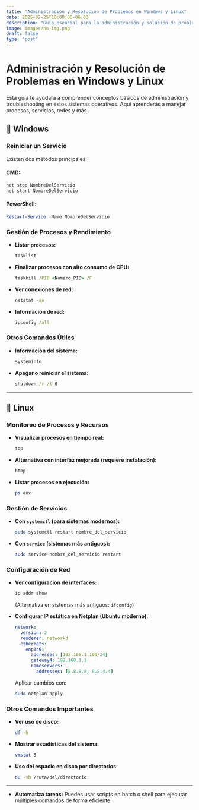 ```yaml
---
title: "Administración y Resolución de Problemas en Windows y Linux"
date: 2025-02-25T10:00:00-06:00
description: "Guía esencial para la administración y solución de problemas en Windows y Linux. Aprende a gestionar procesos, configurar redes y optimizar el rendimiento con comandos clave."
image: images/no-img.png
draft: false
type: "post"
---
```

# Administración y Resolución de Problemas en Windows y Linux

Esta guía te ayudará a comprender conceptos básicos de administración y troubleshooting en estos sistemas operativos. Aquí aprenderás a manejar procesos, servicios, redes y más.

## 🔹 Windows

### Reiniciar un Servicio

Existen dos métodos principales:

#### CMD:

```cmd
net stop NombreDelServicio
net start NombreDelServicio
```

#### PowerShell:

```powershell
Restart-Service -Name NombreDelServicio
```

### Gestión de Procesos y Rendimiento

- **Listar procesos:**
  ```cmd
  tasklist
  ```
- **Finalizar procesos con alto consumo de CPU:**
  ```cmd
  taskkill /PID <Número_PID> /F
  ```
- **Ver conexiones de red:**
  ```cmd
  netstat -an
  ```
- **Información de red:**
  ```cmd
  ipconfig /all
  ```

### Otros Comandos Útiles

- **Información del sistema:**
  ```cmd
  systeminfo
  ```
- **Apagar o reiniciar el sistema:**
  ```cmd
  shutdown /r /t 0
  ```

---

## 🔹 Linux

### Monitoreo de Procesos y Recursos

- **Visualizar procesos en tiempo real:**

  ```bash
  top
  ```
- **Alternativa con interfaz mejorada (requiere instalación):**

  ```bash
  htop
  ```
- **Listar procesos en ejecución:**

  ```bash
  ps aux
  ```

### Gestión de Servicios

- **Con `systemctl` (para sistemas modernos):**
  ```bash
  sudo systemctl restart nombre_del_servicio
  ```
- **Con `service` (sistemas más antiguos):**
  ```bash
  sudo service nombre_del_servicio restart
  ```

### Configuración de Red

- **Ver configuración de interfaces:**

  ```bash
  ip addr show
  ```

  (Alternativa en sistemas más antiguos: `ifconfig`)
- **Configurar IP estática en Netplan (Ubuntu moderno):**

  ```yaml
  network:
    version: 2
    renderer: networkd
    ethernets:
      enp3s0:
        addresses: [192.168.1.100/24]
        gateway4: 192.168.1.1
        nameservers:
          addresses: [8.8.8.8, 8.8.4.4]
  ```

  Aplicar cambios con:

  ```bash
  sudo netplan apply
  ```

### Otros Comandos Importantes

- **Ver uso de disco:**
  ```bash
  df -h
  ```
- **Mostrar estadísticas del sistema:**
  ```bash
  vmstat 5
  ```
- **Uso del espacio en disco por directorios:**
  ```bash
  du -sh /ruta/del/directorio
  ```

---

- **Automatiza tareas:** Puedes usar scripts en batch o shell para ejecutar múltiples comandos de forma eficiente.

